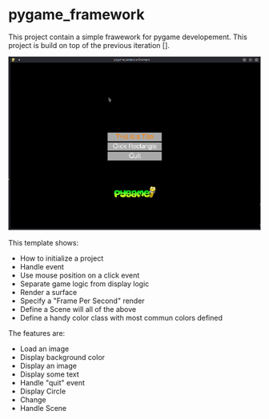 # pygame_framework
This project contain a simple frawework for pygame developement.
This project is build on top of the previous iteration [].

![result image](pygame_template.png)

This template shows:
 - How to initialize a project
 - Handle event
 - Use mouse position on a click event
 - Separate game logic from display logic
 - Render a surface
 - Specify a "Frame Per Second" render
 - Define a Scene will all of the above
 - Define a handy color class with most commun colors defined
 
 The features are:
 - Load an image
 - Display background color
 - Display an image
 - Display some text
 - Handle "quit" event
 - Display Circle
 - Change 
 - Handle Scene
